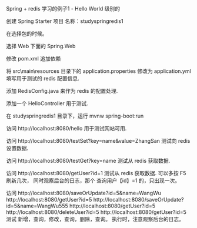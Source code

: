 Spring + redis 学习的例子1 - Hello World 级别的


创建 Spring Starter 项目
名称：studyspringredis1



在选择包的时候。

选择 Web 下面的 Spring.Web


修改 pom.xml 追加依赖



将 src\main\resources 目录下的 application.properties 修改为 application.yml
填写用于测试的 redis 配置信息.



添加 RedisConfig.java
来作为 redis 的配置处理.



添加一个 HelloController 用于测试.





在 studyspringredis1 目录下，运行
mvnw spring-boot:run


访问
http://localhost:8080/hello
用于测试网站可用.


访问
http://localhost:8080/testSet?key=name&value=ZhangSan
测试向 redis 设置数据.


访问
http://localhost:8080/testGet?key=name
测试从 redis 获取数据.





访问
http://localhost:8080/getUser?id=1
测试从 redis 获取数据.
可以多按 F5 刷新几次， 同时观察后台的日志，那个 查询用户【id】=1 的，只出现一次。

访问
http://localhost:8080/saveOrUpdate?id=5&name=WangWu
http://localhost:8080/getUser?id=5
http://localhost:8080/saveOrUpdate?id=5&name=WangWu555
http://localhost:8080/getUser?id=5
http://localhost:8080/deleteUser?id=5
http://localhost:8080/getUser?id=5
测试 新增，查询，修改，查询，删除，查询。
执行时，注意观察后台的日志。
